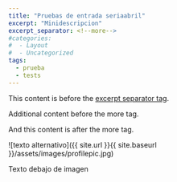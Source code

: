 ```yaml
---
title: "Pruebas de entrada seriaabril"
excerpt: "Minidescripcion"
excerpt_separator: <!--more-->
#categories:
#  - Layout
#  - Uncategorized
tags:
  - prueba
  - tests
---
```


This content is before the [excerpt separator tag](http://jekyllrb.com/docs/posts/#post-excerpts).

Additional content before the more tag.

<!--more-->

And this content is after the more tag.

![texto alternativo]({{ site.url }}{{ site.baseurl }}/assets/images/profilepic.jpg)

Texto debajo de imagen
